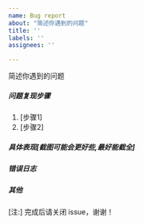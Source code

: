 ```yaml
---
name: Bug report
about: "简述你遇到的问题"
title: ''
labels: ''
assignees: ''

---
```


简述你遇到的问题





##### 问题复现步骤
1. [步骤1]
2. [步骤2]

##### 具体表现[截图可能会更好些,最好能截全]
  
    
  
  
##### 错误日志


##### 其他
  


[注:] 完成后请关闭 issue，谢谢！
